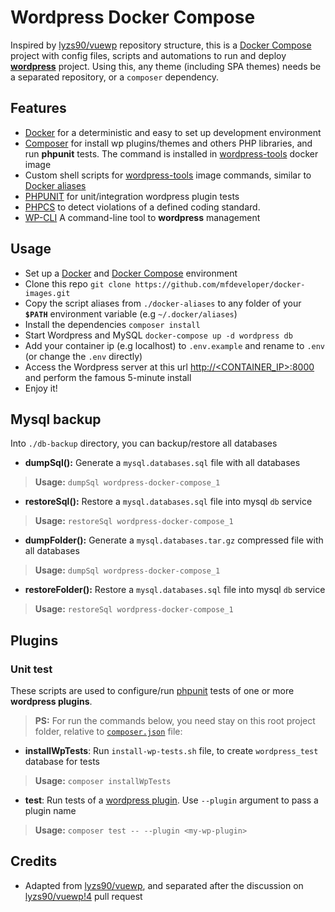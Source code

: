 # Wordpress Docker Compose

Inspired by [lyzs90/vuewp](https://github.com/lyzs90/vuewp) repository structure, this is a [Docker Compose](https://docs.docker.com/compose/install/) project with config files, scripts and automations to run and deploy **[wordpress](https://wordpress.org/)** project. Using this, any theme (including SPA themes) needs be a separated repository, or a `composer` dependency.


## Features

- [Docker](https://www.docker.com/what-docker) for a deterministic and easy to set up development environment
- [Composer](https://getcomposer.org/) for install wp plugins/themes and others PHP libraries, and run **phpunit** tests. The command is installed in [wordpress-tools](http://github.com/mfdeveloper/docker-images/tree/master/wp-tools) docker image
- Custom shell scripts for [wordpress-tools](http://github.com/mfdeveloper/docker-images/tree/master/wp-tools) image commands, similar to [Docker aliases](https://github.com/akarzim/zsh-docker-aliases)
- [PHPUNIT](https://phpunit.de/) for unit/integration wordpress plugin tests
- [PHPCS](https://github.com/squizlabs/PHP_CodeSniffer) to detect violations of a defined coding standard.
- [WP-CLI](https://wp-cli.org/) A command-line tool to **wordpress** management


## Usage

- Set up a [Docker](https://www.docker.com/community-edition) and [Docker Compose](https://docs.docker.com/compose/install/) environment
- Clone this repo `git clone https://github.com/mfdeveloper/docker-images.git`
- Copy the script aliases from `./docker-aliases` to any folder of your **`$PATH`** environment variable (e.g `~/.docker/aliases`)
- Install the dependencies `composer install`
- Start Wordpress and MySQL `docker-compose up -d wordpress db`
- Add your container ip (e.g localhost) to `.env.example` and rename to `.env` (or change the `.env` directly)
- Access the Wordpress server at this url [http://<CONTAINER_IP>:8000](http://<CONTAINER_IP>:8000) and perform the famous 5-minute install
- Enjoy it!

## Mysql backup

Into `./db-backup` directory, you can backup/restore all databases 

- **dumpSql():** Generate a `mysql.databases.sql` file with all databases

 > **Usage:** `dumpSql wordpress-docker-compose_1`

 - **restoreSql():** Restore a `mysql.databases.sql` file into mysql `db` service

 > **Usage:** `restoreSql wordpress-docker-compose_1`

 - **dumpFolder():** Generate a `mysql.databases.tar.gz` compressed file with all databases

 > **Usage:** `dumpSql wordpress-docker-compose_1`

  - **restoreFolder():** Restore a `mysql.databases.sql` file into mysql `db` service

 > **Usage:** `restoreSql wordpress-docker-compose_1`


## Plugins

### Unit test

These scripts are used to configure/run [phpunit](https://phpunit.de/) tests of one or more **wordpress plugins**.

> **PS:** For run the commands below, you need stay on this root project folder, relative to [`composer.json`](./composer.json) file:

- **installWpTests**: Run `install-wp-tests.sh` file, to create `wordpress_test` database for tests

> **Usage:** `composer installWpTests`

- **test**: Run tests of a [wordpress plugin](https://developer.wordpress.org/plugins/intro). Use `--plugin` argument to pass a plugin name

> **Usage:** `composer test -- --plugin <my-wp-plugin>`

## Credits
- Adapted from [lyzs90/vuewp](https://github.com/lyzs90/vuewp), and separated after the discussion on [lyzs90/vuewp!4](https://github.com/lyzs90/vuewp/pull/4) pull request
